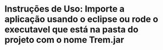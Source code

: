 Instruções de Uso: 
Importe a aplicação usando o eclipse ou rode o executavel 
que está na pasta do projeto com o nome Trem.jar
=======
